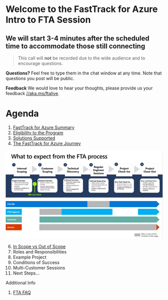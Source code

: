 # Welcome to the FastTrack for Azure Intro to FTA Session
## We will start 3-4 minutes after the scheduled time to accommodate those still connecting

> This call will **not** be recorded due to the wide audience and to encourage questions.

**Questions?** Feel free to type them in the chat window at any time. Note that questions you post will be public. 

**Feedback** We would love to hear your thoughts, please provide us your feedback [//aka.ms/ftalive](https://aka.ms/ftalive).

# Agenda

1. [FastTrack for Azure Summary](https://azure.microsoft.com/en-us/programs/azure-fasttrack/#overview)
2. [Eligibility to the Program](https://azure.microsoft.com/en-us/programs/azure-fasttrack/#eligible-customers)
3. [Solutions Supported](https://azure.microsoft.com/en-us/programs/azure-fasttrack/#supported-solutions)
4. [The FastTrack for Azure Journey](/Projectjourney.png)

![FTAProjectJourney](/Projectjourney.png)

6. [In Scope vs Out of Scope](https://azure.microsoft.com/en-us/programs/azure-fasttrack/#faqs)
7. Roles and Responsibilities
8. Example Project
9. Conditions of Success
10. Multi-Customer Sessions
11. Next Steps…

Additional Info
1. [FTA FAQ](https://azure.microsoft.com/en-us/programs/azure-fasttrack/#faqs)

